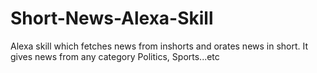 # Short-News-Alexa-Skill
Alexa skill which fetches news from inshorts and orates news in short. It gives news from any category Politics, Sports...etc
